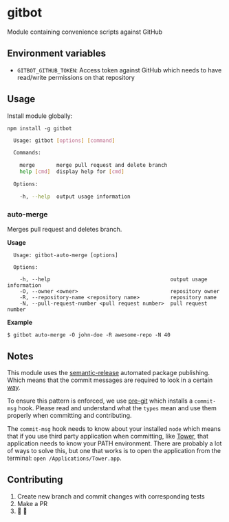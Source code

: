 # gitbot

Module containing convenience scripts against GitHub

## Environment variables

- `GITBOT_GITHUB_TOKEN`: Access token against GitHub which needs to have read/write permissions on that repository

## Usage

Install module globally:

```
npm install -g gitbot
```

```bash
  Usage: gitbot [options] [command]

  Commands:

    merge       merge pull request and delete branch
    help [cmd]  display help for [cmd]

  Options:

    -h, --help  output usage information
```

### auto-merge
Merges pull request and deletes branch.

**Usage**
```
  Usage: gitbot-auto-merge [options]

  Options:

    -h, --help                                       output usage information
    -O, --owner <owner>                              repository owner
    -R, --repository-name <repository name>          repository name
    -N, --pull-request-number <pull request number>  pull request number
```

**Example**

```
$ gitbot auto-merge -O john-doe -R awesome-repo -N 40
```

## Notes

This module uses the [semantic-release](https://github.com/semantic-release/semantic-release) automated package publishing. 
Which means that the commit messages are required to look in a certain [way](https://github.com/ajoslin/conventional-changelog/blob/master/conventions/angular.md).

To ensure this pattern is enforced, we use [pre-git](https://github.com/bahmutov/pre-git) which installs a `commit-msg` hook.
Please read and understand what the `types` mean and use them properly when committing and contributing.

The `commit-msg` hook needs to know about your installed `node` which means that if you use third party application when committing, like [Tower](http://www.git-tower.com/), that application needs to know your PATH environment.
There are probably a lot of ways to solve this, but one that works is to open the application from the terminal: `open /Applications/Tower.app`.

## Contributing
1. Create new branch and commit changes with corresponding tests
2. Make a PR
3. :pray: :clap:
